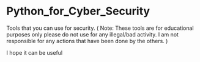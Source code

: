 # Python_for_Cyber_Security
Tools that you can use for security. ( Note: These tools are for educational purposes only please do not use for any illegal/bad activity. I am not responsible for any actions that have been done by the others. )

<p>I hope it can be useful</p>

